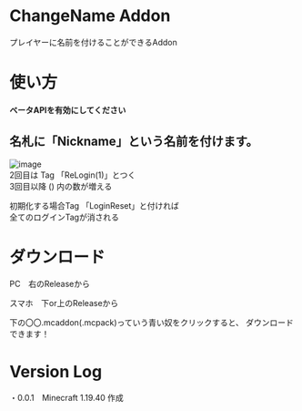 # ChangeName Addon
プレイヤーに名前を付けることができるAddon

# 使い方
#### ベータAPIを有効にしてください<br>
## 名札に「Nickname」という名前を付けます。 
![image](https://user-images.githubusercontent.com/72701532/198817497-5184846f-027d-4e36-92c0-249d219c4f0f.png)<br>
2回目は Tag 「ReLogin(1)」とつく<br>
3回目以降 () 内の数が増える<br>

初期化する場合Tag 「LoginReset」と付ければ<br>
全てのログインTagが消される

# ダウンロード

PC　右のReleaseから<br>

スマホ　下or上のReleaseから<br>

下の〇〇.mcaddon(.mcpack)っていう青い奴をクリックすると、 ダウンロードできます！<br>

# Version Log

・0.0.1　Minecraft 1.19.40 作成<br>
